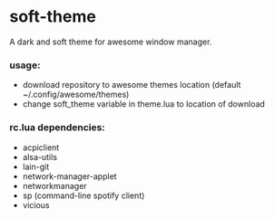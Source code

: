 soft-theme
=============
A dark and soft theme for awesome window manager.

### usage:
- download repository to awesome themes location (default ~/.config/awesome/themes)
- change soft_theme variable in theme.lua to location of download


### rc.lua dependencies:
- acpiclient
- alsa-utils
- lain-git
- network-manager-applet
- networkmanager
- sp (command-line spotify client)
- vicious
